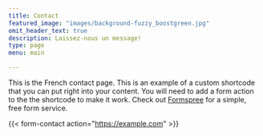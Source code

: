 ```yaml
---
title: Contact
featured_image: "images/background-fuzzy_boostgreen.jpg"
omit_header_text: true
description: Laissez-nous un message!
type: page
menu: main

---
```



This is the French contact page. This is an example of a custom shortcode that you can put right into your content. You will need to add a form action to the the shortcode to make it work. Check out [Formspree](https://formspree.io/) for a simple, free form service.

{{< form-contact action="https://example.com"  >}}
